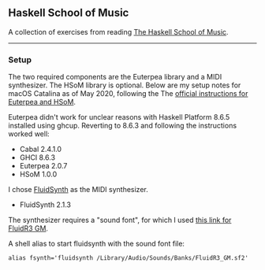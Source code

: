 ## Haskell School of Music

A collection of exercises from reading [The Haskell School of Music](https://www.amazon.com/Haskell-School-Music-Signals-Symphonies/dp/1108416756/).

<hr>

### Setup

The two required components are the Euterpea library and a MIDI synthesizer. The HSoM library is optional. Below are my setup notes for macOS Catalina as of May 2020, following the The [official instructions for Euterpea and HSoM](http://euterpea.com/download-and-installation/).

Euterpea didn't work for unclear reasons with Haskell Platform 8.6.5 installed using ghcup. Reverting to 8.6.3 and following the instructions worked well:

- Cabal 2.4.1.0
- GHCI 8.6.3
- Euterpea 2.0.7
- HSoM 1.0.0

I chose [FluidSynth](http://www.fluidsynth.org/) as the MIDI synthesizer. 

- FluidSynth 2.1.3

The synthesizer requires a "sound font", for which I used [this link for FluidR3 GM](https://packages.debian.org/sid/sound/fluid-soundfont-gm).

A shell alias to start fluidsynth with the sound font file: 

`alias fsynth='fluidsynth /Library/Audio/Sounds/Banks/FluidR3_GM.sf2'`


<br>
